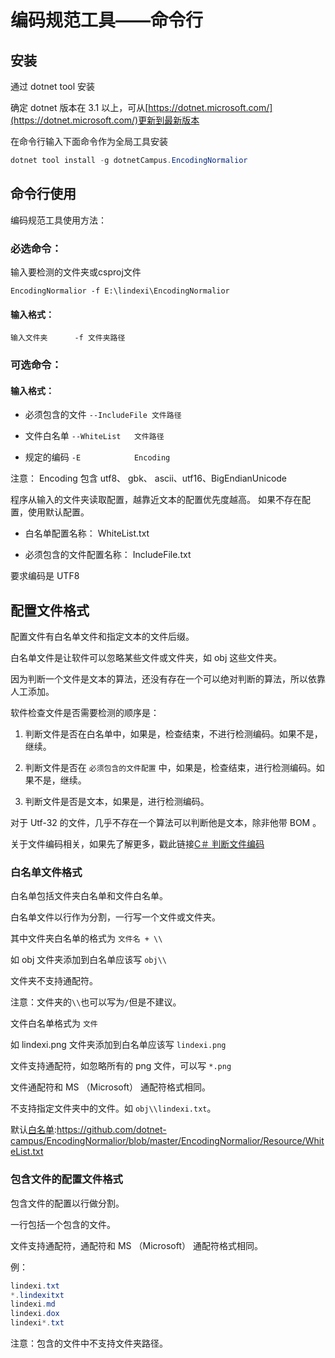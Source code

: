 # 编码规范工具——命令行

## 安装

通过 dotnet tool 安装

确定 dotnet 版本在 3.1 以上，可从[https://dotnet.microsoft.com/](https://dotnet.microsoft.com/)更新到最新版本

在命令行输入下面命令作为全局工具安装

```csharp
dotnet tool install -g dotnetCampus.EncodingNormalior
```

## 命令行使用

编码规范工具使用方法：

### 必选命令：

输入要检测的文件夹或csproj文件

```
EncodingNormalior -f E:\lindexi\EncodingNormalior
```

#### 输入格式：

`输入文件夹      -f 文件夹路径`

### 可选命令：
 
#### 输入格式：
    
 - 必须包含的文件    `--IncludeFile 文件路径  ` 

 - 文件白名单       `--WhiteList   文件路径`

 - 规定的编码       `-E            Encoding`

注意：    Encoding 包含 utf8、 gbk、 ascii、utf16、BigEndianUnicode

程序从输入的文件夹读取配置，越靠近文本的配置优先度越高。
如果不存在配置，使用默认配置。

 - 白名单配置名称：        WhiteList.txt

 - 必须包含的文件配置名称： IncludeFile.txt

要求编码是 UTF8

## 配置文件格式

配置文件有白名单文件和指定文本的文件后缀。

白名单文件是让软件可以忽略某些文件或文件夹，如 obj 这些文件夹。

因为判断一个文件是文本的算法，还没有存在一个可以绝对判断的算法，所以依靠人工添加。

软件检查文件是否需要检测的顺序是：

1. 判断文件是否在白名单中，如果是，检查结束，不进行检测编码。如果不是，继续。

2. 判断文件是否在 `必须包含的文件配置` 中，如果是，检查结束，进行检测编码。如果不是，继续。

3. 判断文件是否是文本，如果是，进行检测编码。

对于 Utf-32 的文件，几乎不存在一个算法可以判断他是文本，除非他带 BOM 。

关于文件编码相关，如果先了解更多，戳此链接[C＃ 判断文件编码](https://blog.lindexi.com/post/C-%E5%88%A4%E6%96%AD%E6%96%87%E4%BB%B6%E7%BC%96%E7%A0%81.html)

### 白名单文件格式

白名单包括文件夹白名单和文件白名单。

白名单文件以行作为分割，一行写一个文件或文件夹。

其中文件夹白名单的格式为 `文件名 + \\ `

如 obj 文件夹添加到白名单应该写 `obj\\ `

文件夹不支持通配符。

注意：文件夹的`\\`也可以写为`/`但是不建议。

文件白名单格式为 `文件`

如 lindexi.png 文件夹添加到白名单应该写 `lindexi.png`

文件支持通配符，如忽略所有的 png 文件，可以写 `*.png`

文件通配符和 MS （Microsoft） 通配符格式相同。

不支持指定文件夹中的文件。如 `obj\\lindexi.txt`。

默认[白名单](./Resource/WhiteList.txt):https://github.com/dotnet-campus/EncodingNormalior/blob/master/EncodingNormalior/Resource/WhiteList.txt

### 包含文件的配置文件格式

包含文件的配置以行做分割。

一行包括一个包含的文件。

文件支持通配符，通配符和 MS （Microsoft） 通配符格式相同。


例：

```csharp
lindexi.txt
*.lindexitxt
lindexi.md
lindexi.dox
lindexi*.txt  
```

注意：包含的文件中不支持文件夹路径。


